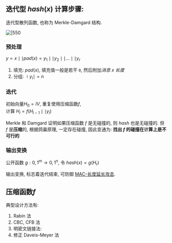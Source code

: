 ## 迭代型 $hash(x)$ 计算步骤:

迭代型散列函数, 也称为 Merkle-Damgard 结构.

![|550](../../../attach/Pasted%20image%2020230524160221.png)

### 预处理


$y=x\mid\mid pad(x)=y_{1}\mid\mid y_{2}\mid\mid\dots\mid\mid y_{r}$

1. 填充: $pad(x)$, 填充值一般是若干 `0`, 然后附加*消息 x 长度*
2. 分组: $\mid y_{i}\mid =n$

### 迭代

初始向量$H_{0}=IV$, 重复使用压缩函数$f$,   
计算 $H_{i}=f(H_{i-1}\mid\mid y_{i})$

Merkle 和 Damgard 证明如果压缩函数 $f$ 是无碰撞的, 则 $hash$ 也是无碰撞的.  但 $f$ 是**压缩**的, 根据鸽巢原理, 一定存在碰撞, 因此变通为: **找出 $f$ 的碰撞在计算上是不可行的**

### 输出变换

公开函数 $g: {0,1}^{m}\rightarrow{0,1}^{n}$, 令 $hash(x)=g(H_{r})$

输出变换, 标志着迭代结束, 可防御 [MAC-长度延长攻击](消息认证码/MAC-长度延长攻击.md).

## 压缩函数$f$

典型设计方法有:  
1. Rabin 法
2. CBC, CFB 法
3. 明密文链接法:
4. 修正 Daveis-Meyer 法

